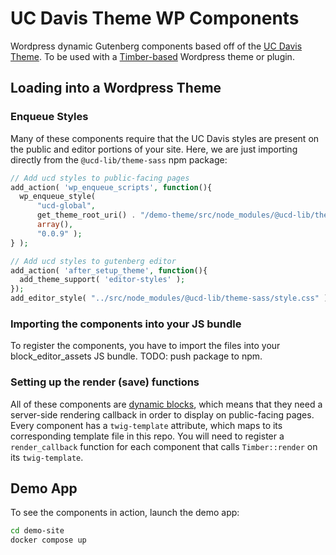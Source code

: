 # UC Davis Theme WP Components

Wordpress dynamic Gutenberg components based off of the [UC Davis Theme](https://github.com/ucd-library/ucdlib-theme). To be used with a [Timber-based](https://upstatement.com/timber/) Wordpress theme or plugin.

## Loading into a Wordpress Theme

### Enqueue Styles
Many of these components require that the UC Davis styles are present on the public and editor portions of your site. Here, we are just importing directly from the `@ucd-lib/theme-sass` npm package:

```php
// Add ucd styles to public-facing pages
add_action( 'wp_enqueue_scripts', function(){
  wp_enqueue_style( 
      "ucd-global", 
      get_theme_root_uri() . "/demo-theme/src/node_modules/@ucd-lib/theme-sass/style.css", 
      array(), 
      "0.0.9" );
} );

// Add ucd styles to gutenberg editor
add_action( 'after_setup_theme', function(){
  add_theme_support( 'editor-styles' );
});
add_editor_style( "../src/node_modules/@ucd-lib/theme-sass/style.css" );
```

### Importing the components into your JS bundle
To register the components, you have to import the files into your block_editor_assets JS bundle.
TODO: push package to npm.

### Setting up the render (save) functions
All of these components are [dynamic blocks](https://developer.wordpress.org/block-editor/how-to-guides/block-tutorial/creating-dynamic-blocks/), which means that they need a server-side rendering callback in order to display on public-facing pages. Every component has a `twig-template` attribute, which maps to its corresponding template file in this repo. You will need to register a `render_callback` function for each component that calls `Timber::render` on its `twig-template`.

## Demo App
To see the components in action, launch the demo app:
```bash
cd demo-site
docker compose up
```